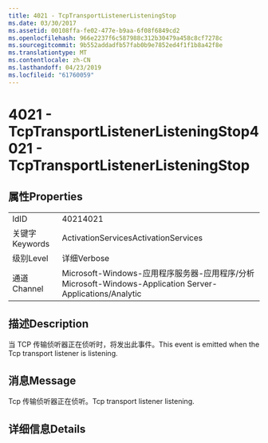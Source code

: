 ```yaml
---
title: 4021 - TcpTransportListenerListeningStop
ms.date: 03/30/2017
ms.assetid: 00108ffa-fe02-477e-b9aa-6f08f6849cd2
ms.openlocfilehash: 966e2237f6c587988c312b30479a458c8cf7278c
ms.sourcegitcommit: 9b552addadfb57fab0b9e7852ed4f1f1b8a42f8e
ms.translationtype: MT
ms.contentlocale: zh-CN
ms.lasthandoff: 04/23/2019
ms.locfileid: "61760059"
---
```

# <a name="4021---tcptransportlistenerlisteningstop"></a><span data-ttu-id="68d98-102">4021 - TcpTransportListenerListeningStop</span><span class="sxs-lookup"><span data-stu-id="68d98-102">4021 - TcpTransportListenerListeningStop</span></span>
## <a name="properties"></a><span data-ttu-id="68d98-103">属性</span><span class="sxs-lookup"><span data-stu-id="68d98-103">Properties</span></span>  
  
|||  
|-|-|  
|<span data-ttu-id="68d98-104">Id</span><span class="sxs-lookup"><span data-stu-id="68d98-104">ID</span></span>|<span data-ttu-id="68d98-105">4021</span><span class="sxs-lookup"><span data-stu-id="68d98-105">4021</span></span>|  
|<span data-ttu-id="68d98-106">关键字</span><span class="sxs-lookup"><span data-stu-id="68d98-106">Keywords</span></span>|<span data-ttu-id="68d98-107">ActivationServices</span><span class="sxs-lookup"><span data-stu-id="68d98-107">ActivationServices</span></span>|  
|<span data-ttu-id="68d98-108">级别</span><span class="sxs-lookup"><span data-stu-id="68d98-108">Level</span></span>|<span data-ttu-id="68d98-109">详细</span><span class="sxs-lookup"><span data-stu-id="68d98-109">Verbose</span></span>|  
|<span data-ttu-id="68d98-110">通道</span><span class="sxs-lookup"><span data-stu-id="68d98-110">Channel</span></span>|<span data-ttu-id="68d98-111">Microsoft-Windows-应用程序服务器-应用程序/分析</span><span class="sxs-lookup"><span data-stu-id="68d98-111">Microsoft-Windows-Application Server-Applications/Analytic</span></span>|  
  
## <a name="description"></a><span data-ttu-id="68d98-112">描述</span><span class="sxs-lookup"><span data-stu-id="68d98-112">Description</span></span>  
 <span data-ttu-id="68d98-113">当 TCP 传输侦听器正在侦听时，将发出此事件。</span><span class="sxs-lookup"><span data-stu-id="68d98-113">This event is emitted when the Tcp transport listener is listening.</span></span>  
  
## <a name="message"></a><span data-ttu-id="68d98-114">消息</span><span class="sxs-lookup"><span data-stu-id="68d98-114">Message</span></span>  
 <span data-ttu-id="68d98-115">Tcp 传输侦听器正在侦听。</span><span class="sxs-lookup"><span data-stu-id="68d98-115">Tcp transport listener listening.</span></span>  
  
## <a name="details"></a><span data-ttu-id="68d98-116">详细信息</span><span class="sxs-lookup"><span data-stu-id="68d98-116">Details</span></span>
